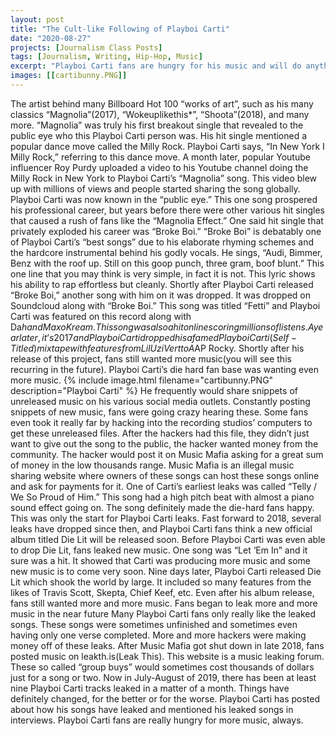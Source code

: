 ```yaml
---
layout: post
title: "The Cult-like Following of Playboi Carti"
date: "2020-08-27"
projects: [Journalism Class Posts]
tags: [Journalism, Writing, Hip-Hop, Music]
excerpt: "Playboi Carti fans are hungry for his music and will do anything for it."
images: [[cartibunny.PNG]]
---
```

  The artist behind many Billboard Hot 100 “works of art”, such as his many classics “Magnolia”(2017), “Wokeuplikethis*”, “Shoota”(2018), and many more. “Magnolia” was truly his first breakout single that revealed to the public eye who this Playboi Carti person was. His hit single mentioned a popular dance move called the Milly Rock. Playboi Carti says, “In New York I Milly Rock,” referring to this dance move. A month later, popular Youtube influencer Roy Purdy uploaded a video to his Youtube channel doing the Milly Rock in New York to Playboi Carti’s “Magnolia” song. This video blew up with millions of views and people started sharing the song globally. Playboi Carti was now known in the “public eye.” This one song prospered his professional career, but years before there were other various hit singles that caused a rush of fans like the “Magnolia Effect.” One said hit single that privately exploded his career was “Broke Boi.” 
  “Broke Boi” is debatably one of Playboi Carti’s “best songs” due to his elaborate rhyming schemes and the hardcore instrumental behind his godly vocals. He sings, “Audi, Bimmer, Benz with the roof up. Still on this goop punch, three gram, boof blunt.” This one line that you may think is very simple, in fact it is not. This lyric shows his ability to rap effortless but cleanly. Shortly after Playboi Carti released “Broke Boi,” another song with him on it was dropped. It was dropped on Soundcloud along with “Broke Boi.” This song was titled “Fetti” and Playboi Carti was featured on this record along with Da$h and Maxo Kream. This song was also a hit online scoring millions of listens.
  A year later, it’s 2017 and Playboi Carti dropped his afamed Playboi Carti (Self-Titled) mixtape with features from Lil Uzi Vert to A$AP Rocky. Shortly after his release of this project, fans still wanted more music(you will see this recurring in the future). Playboi Carti’s die hard fan base was wanting even more music. 
{% include image.html filename="cartibunny.PNG" description="Playboi Carti" %}
  He frequently would share snippets of unreleased music on his various social media outlets. Constantly posting snippets of new music, fans were going crazy hearing these. Some fans even took it really far by hacking into the recording studios’ computers to get these unreleased files. After the hackers had this file, they didn’t just want to give out the song to the public, the hacker wanted money from the community. The hacker would post it on Music Mafia asking for a great sum of money in the low thousands range. Music Mafia is an illegal music sharing website where owners of these songs can host these songs online and ask for payments for it. One of Carti’s earliest leaks was called “Telly / We So Proud of Him.” This song had a high pitch beat with almost a piano sound effect going on. The song definitely made the die-hard fans happy. This was only the start for Playboi Carti leaks.
  Fast forward to 2018, several leaks have dropped since then, and Playboi Carti fans think a new official album titled Die Lit will be released soon. Before Playboi Carti was even able to drop Die Lit, fans leaked new music. One song was “Let ‘Em In” and it sure was a hit. It showed that Carti was producing more music and some new music is to come very soon. Nine days later, Playboi Carti released Die Lit which shook the world by large. It included so many features from the likes of Travis Scott, Skepta, Chief Keef, etc. Even after his album release, fans still wanted more and more music. Fans began to leak more and more music in the near future
  Many Playboi Carti fans only really like the leaked songs. These songs were sometimes unfinished and sometimes even having only one verse completed. More and more hackers were making money off of these leaks. After Music Mafia got shut down in late 2018, fans posted music on leakth.is(Leak This). This website is a music leaking forum. These so called “group buys” would sometimes cost thousands of dollars just for a song or two. 
  Now in July-August of 2019, there has been at least nine Playboi Carti tracks leaked in a matter of a month. Things have definitely changed, for the better or for the worse. Playboi Carti has posted about how his songs have leaked and mentioned his leaked songs in interviews. Playboi Carti fans are really hungry for more music, always.

